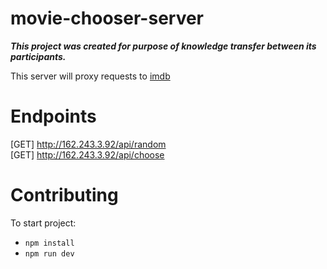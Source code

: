 # movie-chooser-server

***This project was created for purpose of knowledge transfer between its participants.***  

This server will proxy requests to [imdb](http://www.omdbapi.com/)

# Endpoints

[GET] http://162.243.3.92/api/random  
[GET] http://162.243.3.92/api/choose

# Contributing

To start project:
* `npm install`
* `npm run dev`
